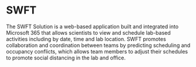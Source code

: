 # SWFT
The SWFT Solution is a web-based application built and integrated into Microsoft 365 that allows scientists to view and schedule lab-based activities including by date, time and lab location. SWFT promotes collaboration and coordination between teams by predicting scheduling and occupancy conflicts, which allows team members to adjust their schedules to promote social distancing in the lab and office.
